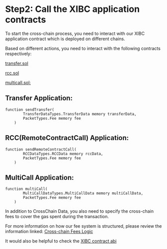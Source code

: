 <!--
order：3
-->
# Step2: Call the XIBC application contracts 

To start the cross-chain process, you need to interact with our XIBC application contract which is deployed on different chains.

Based on different actions, you need to interact with the following contracts respectively:


[transfer.sol](https://github.com/teleport-network/xibc-contracts/tree/main/evm/contracts/apps/multicall)



[rcc.sol](https://github.com/teleport-network/xibc-contracts/tree/main/evm/contracts/apps/multicall)


[multicall.sol:](https://github.com/teleport-network/xibc-contracts/tree/main/evm/contracts/apps/multicall)

## Transfer Application:

```solidity
function sendTransfer(
        TransferDataTypes.TransferData memory transferData,
        PacketTypes.Fee memory fee
    )
```

## RCC(RemoteContractCall) Application:

```solidity
function sendRemoteContractCall(
        RCCDataTypes.RCCData memory rccData,
        PacketTypes.Fee memory fee
    )
```

## MultiCall Application:

```solidity
function multiCall(
        MultiCallDataTypes.MultiCallData memory multiCallData,
        PacketTypes.Fee memory fee
    )
```

In addition to CrossChain Data, you also need to specify the cross-chain fees to cover the gas spent during the transaction.

For more information on how our fee system is structured, please review the information linked:
[Cross-chain Fees Logic](../Fees/1Fees-System.md)

It would also be helpful to check the [XIBC contract abi](../Resources/Testnet-Contract-Abi.md)
